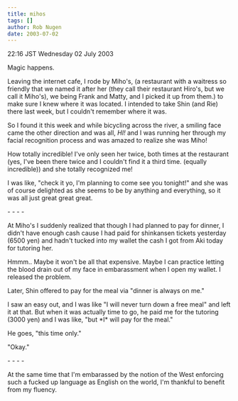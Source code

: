 ```yaml
---
title: mihos
tags: []
author: Rob Nugen
date: 2003-07-02
---
```


<p class=date>22:16 JST Wednesday 02 July 2003</p>

<p>Magic happens.</p>

<p>Leaving the internet cafe, I rode by Miho's, (a restaurant with a
waitress so friendly that we named it after her (they call their
restaurant Hiro's, but we call it Miho's), we being Frank and Matty,
and I picked it up from them.) to make sure I knew where it was
located. I intended to take Shin (and Rie) there last week, but I
couldn't remember where it was.</p>

<p>So I found it this week and while bicycling across the river, a
smiling face came the other direction and was all, <em>HI!</em> and I
was running her through my facial recognition process and was amazed
to realize she was Miho!</p>

<p>How totally incredible!  I've only seen her twice, both times at
the restaurant (yes, I've been there twice and I couldn't find it a
third time.  (equally incredible)) and she totally recognized me!</p>

<p>I was like, "check it yo, I'm planning to come see you tonight!"
and she was of course delighted as she seems to be by anything and
everything, so it was all just great great great.</p>

<p>- - - -</p>

<p>At Miho's I suddenly realized that though I had planned to pay for
dinner, I didn't have enough cash cause I had paid for shinkansen
tickets yesterday (6500 yen) and hadn't tucked into my wallet the cash I
got from Aki today for tutoring her.</p>

<p>Hmmm..  Maybe it won't be all that expensive.  Maybe I can practice
letting the blood drain out of my face in embarassment when I open my
wallet. I released the problem.</p>

<p>Later, Shin offered to pay for the meal via "dinner is always on
me."</p>

<p>I saw an easy out, and I was like "I will never turn down a free
meal" and left it at that.  But when it was actually time to go, he
paid me for the tutoring (3000 yen) and I was like, "but *I* will pay for
the meal."</p>

<p>He goes, "this time only."</p>

<p>"Okay."</p>

<p>- - - -</p>

<p>At the same time that I'm embarassed by the notion of the West
enforcing such a fucked up language as English on the world, I'm
thankful to benefit from my fluency.</p>
